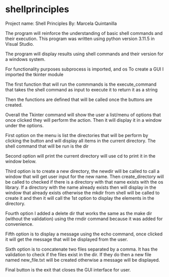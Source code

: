 # shellprinciples

Project name: Shell Principles
By: Marcela Quintanilla

The program will reinforce the understanding of basic shell commands and their execution. This program was written using python version 3.11.5 in Visual Studio.



The program will display results using shell commands and their version for a windows system.

For functionality purposes subprocess is imported, and os
To create a GUI I imported the tkinter module

The first function that will run the commmands is the execute_command that takes the shell command as input to execute it to return it as a string

Then the functions are defined that will be called once the buttons are created. 

Overall the Tkinter command will show the user a list/menu of options that once clicked they will perform the action. Then it will display it in a window under the options.

First option on the menu is list the directories that will be perform by clicking the button and will display all items in the current directory.
The shell command that will be run is the dir

Second option will print the current directory will use cd to print it in the window below.

Third option is to create a new directory, the newdir will be called to call a window that will get user input for the new name. Then create_directory will be called to checked if there is a directory with that name exists with the os library. 
If a directory with the name already exists then will display in the window that already exists otherwise the mkdir from shell will be called to create it and then it will call the 1st option to display the elements in the directory.

Fourth option I added a delete dir that works the same as the make dir (without the validation) using the rmdir command because it was added for convenience. 

Fifth option is to display a message using the echo command, once clicked it will get the message that will be displayed from the user. 

Sixth option is to concatenate two files separated by a comma. It has the validation to check if the files exist in the dir. 
If they do then a new file named new_file.txt will be created otherwise a message will be displayed. 

Final button is the exit that closes the GUI interface for user. 


